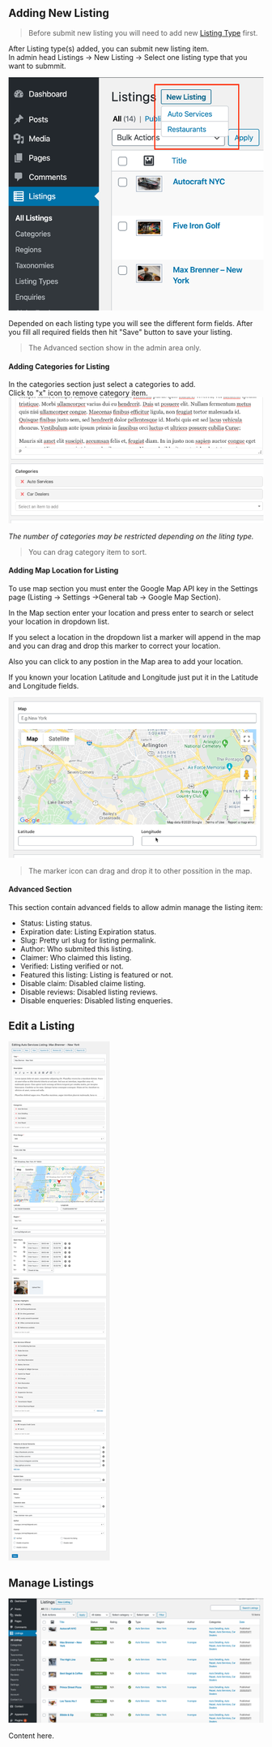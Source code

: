 ## Adding New Listing
> Before submit new listing you will need to add new [Listing Type](/listing-type.md) first.

After Listing type(s) added, you can submit new listing item.  
In admin head Listings -> New Listing -> Select one listing type that you want to submmit.

![Listing add new](/images/listing-add-new.png)

Depended on each listing type you will see the different form fields.
After you fill all required fields then hit "Save" button to save your listing.

 > The Advanced section show in the admin area only.

#### Adding Categories for Listing
In the categories section just select a categories to add.  
Click to "x" icon to remove category item.
![Listing add new](/images/listing-adding-categories.gif )

_The number of categories may be restricted depending on the liting type._

 > You can drag category item to sort.

#### Adding Map Location for Listing
To use map section you must enter the Google Map API key in the Settings page (Listing -> Settings ->General tab -> Google Map Section).  

In the Map section enter your location and press enter to search or select your location in dropdown list.

If you select a location in the dropdown list a marker will append in the map and you can drag and drop this marker to correct your location.

Also you can click to any postion in the Map area to add your location.

If you known your location Latitude and Longitude just put it in the Latitude and Longitude fields.

![Listing add new](/images/listing-adding-map.gif)

 > The marker icon can drag and drop it to other possition in the map.


#### Advanced Section
This section contain advanced fields to allow admin manage the listing item:
- Status: Listing status.
- Expiration date: Listing Expiration status.
- Slug: Pretty url slug for listing permalink.
- Author: Who submited this listing.
- Claimer: Who claimed this listing.
- Verified: Listing verified or not.
- Featured this listing: Listing is featured or not.
- Disable claim: Disabled claime listing.
- Disable reviews: Disabled listing reviews.
- Disable enqueries: Disabled listing enqueries.



## Edit a Listing
![Edit listing](/images/edit-listing.png)

## Manage Listings


![logo](/images/listings.png)


Content here.


